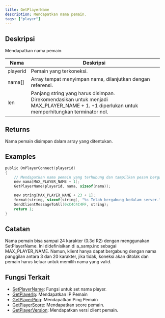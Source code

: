 ```yaml
---
title: GetPlayerName
description: Mendapatkan nama pemain.
tags: ["player"]
---
```


## Deskripsi

Mendapatkan nama pemain

| Nama     | Deskripsi                                                                                                                                     |
| -------- | ----------------------------------------------------------------------------------------------------------------------------------------------- |
| playerid | Pemain yang terkoneksi.                                                                                                        |
| nama[]   | Array tempat menyimpan nama, dilanjutkan dengan referensi.                                                                                     |
| len      | Panjang string yang harus disimpan. Direkomendasikan untuk menjadi MAX_PLAYER_NAME + 1. +1 diperlukan untuk memperhitungkan terminator nol. |

## Returns

Nama pemain disimpan dalam array yang ditentukan.

## Examples

```c
public OnPlayerConnect(playerid)
{
    // Mendapatkan nama pemain yang terhubung dan tampilkan pesan bergabung ke pemain lain
    new nama[MAX_PLAYER_NAME + 1];
    GetPlayerName(playerid, nama, sizeof(nama));

    new string[MAX_PLAYER_NAME + 23 + 1];
    format(string, sizeof(string), "%s Telah bergabung kedalam server.", nama);
    SendClientMessageToAll(0xC4C4C4FF, string);
    return 1;
}
```

## Catatan

Nama pemain bisa sampai 24 karakter (0.3d R2) dengan menggunakan SetPlayerName. Ini didefinisikan di a_samp.inc sebagai MAX_PLAYER_NAME. Namun, klient hanya dapat bergabung dengan nama panggilan antara 3 dan 20 karakter, jika tidak, koneksi akan ditolak dan pemain harus keluar untuk memilih nama yang valid.

## Fungsi Terkait

- [SetPlayerName](SetPlayerName): Fungsi untuk set nama player.
- [GetPlayerIp](GetPlayerIp): Mendapatkan IP Pemain
- [GetPlayerPing](GetPlayerPing): Mendapatkan Ping Pemain
- [GetPlayerScore](GetPlayerScore): Mendapatkan score pemain.
- [GetPlayerVersion](GetPlayerVersion): Mendapatkan versi client pemain.
